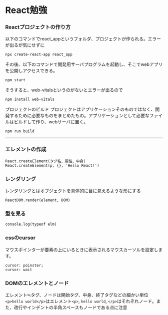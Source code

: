 # React勉強

### Reactプロジェクトの作り方
以下のコマンドでreact_appというフォルダ、プロジェクトが作られる。エラーが出るが気にせずに
```
npx create-react-app react_app
```
その後、以下のコマンドで開発用サーバプログラムを起動し、そこでwebアプリを公開しアクセスできる。
```
npm start
```
そうすると、web-vitalsというのがないとエラーが出るので
```
npm install web-vitals
```
プロジェクトのビルド
プロジェクトはアプリケーションそのものではなく、開発するために必要なものをまとめたもの。アプリケーションとして必要なファイルはビルドして作り、webサーバに置く。
```
npm run build
```
___


### エレメントの作成
```
React.createElement(タグ名、属性、中身)
React.createElement(p, {}, 'Hello React!')
```

### レンダリング
レンダリングとはオブジェクトを具体的に目に見えるような形にする
```
ReactDOM.render(element, DOM)
```

### 型を見る
```
console.log(typeof elm)
```

### cssのcursor
マウスポインターが要素の上にいるときに表示されるマウスカーソルを設定します。
```
cursor: poinster;
cursor: wait
```
### DOMのエレメントとノード　　
エレメント≒タグ、ノードは開始タグ、中身、終了タグなどの細かい単位　　
``` <p>hello world</p> ```はエレメント```<p>```, ```hello world```, ```</p>```はそれぞれノード。また、改行やインデントの半角スペースもノードである点に注意





